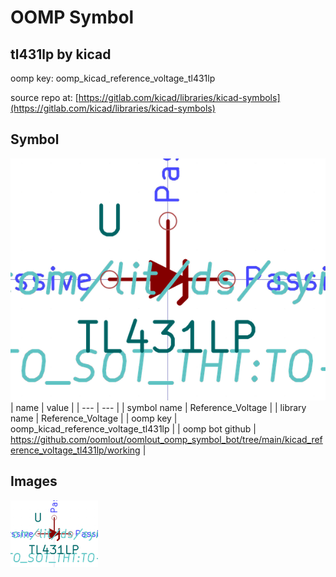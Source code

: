 # OOMP Symbol  
## tl431lp  by kicad  
  
oomp key: oomp_kicad_reference_voltage_tl431lp  
  
source repo at: [https://gitlab.com/kicad/libraries/kicad-symbols](https://gitlab.com/kicad/libraries/kicad-symbols)  
## Symbol  
  
[![working.png](working_600.png)](working.png)  
| name | value | 
| --- | --- | 
| symbol name | Reference_Voltage | 
| library name | Reference_Voltage | 
| oomp key | oomp_kicad_reference_voltage_tl431lp | 
| oomp bot github | https://github.com/oomlout/oomlout_oomp_symbol_bot/tree/main/kicad_reference_voltage_tl431lp/working | 
## Images  
  
[![working.png](working_140.png)](working.png)  
